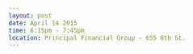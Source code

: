 ---
layout: post
date: April 14 2015
time: 6:15pm - 7:45pm
location: Principal Financial Group - 655 8th St.
---